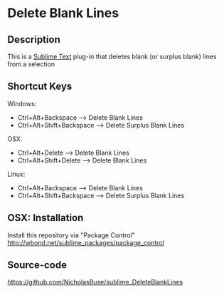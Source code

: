 Delete Blank Lines
========================

Description
------------------

This is a [Sublime Text](http://www.sublimetext.com/ ) plug-in that deletes blank (or surplus blank) lines from a selection

Shortcut Keys
------------------

Windows:
- Ctrl+Alt+Backspace --> Delete Blank Lines
- Ctrl+Alt+Shift+Backspace --> Delete Surplus Blank Lines

OSX:
- Ctrl+Alt+Delete --> Delete Blank Lines
- Ctrl+Alt+Shift+Delete --> Delete Blank Lines

Linux:
- Ctrl+Alt+Backspace --> Delete Blank Lines
- Ctrl+Alt+Shift+Backspace --> Delete Surplus Blank Lines

OSX:
Installation
------------------

Install this repository via "Package Control" http://wbond.net/sublime_packages/package_control

Source-code
------------------

https://github.com/NicholasBuse/sublime_DeleteBlankLines

